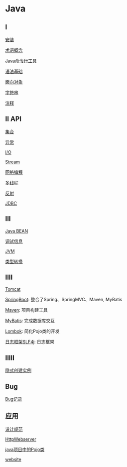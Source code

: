 # Java

## I

[安装](Java_Environment_Install.md)

[术语概念](/sorted/Java/Java_Terms_And_Concept.md)

[Java命令行工具](/sorted/Java/Java_Tools.md)

[语法基础](/sorted/Java/Java_Foundation.md)

[面向对象](/sorted/Java/Java_Object_Oriented.md)

[字符串](Java_String.md)

[注释](Java_Annotation.md)

## II API

[集合](Java_Collection.md)

[异常](Java_Exception.md)

[I/O](Java_IO.md)

[Stream](Java_Stream.md)

[网络编程](/sorted/Java/Java_Network_Programming.md)

[多线程](Java_Thread.md)

[反射](Java_Reflect.md)

[JDBC](Java_JDBC.md)

## III

[Java BEAN](Java_BEAN.md)

[调试信息](Java_Debug_Info.md)

[JVM](Java_JVM.md)

[类型转换](Java_Conversion.md)


## IIII

[Tomcat](Java_Tomcat.md)

[SpringBoot](SpringBoot.md): 整合了Spring、SpringMVC、Maven, MyBatis

[Maven](/sorted/Java/Java_Maven.md): 项目构建工具

[MyBatis](/sorted/Java/MyBatis.md): 完成数据库交互

[Lombok](/sorted/Java/Lombok.md): 简化Pojo类的开发

[日志框架SLF4j](/sorted/Java/Java_SLF4j.md): 日志框架

## IIIII

[隐式创建实例](Java_Create_Instance_Implicitly.md)

## Bug

[Bug记录](Java_Learn_From_Bug.md)

## 应用

[设计规范](Java_Design_Standard.md)

[HttpWebserver](/sorted/Java/Java_Application_HttpWebserver.md)

[java项目中的Pojo类](/sorted/Java/Java_Pojo.md)

[website]()
